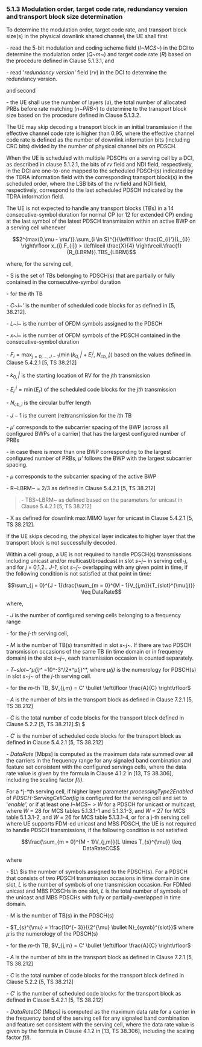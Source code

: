 ### 5.1.3 Modulation order, target code rate, redundancy version and transport block size determination

To determine the modulation order, target code rate, and transport block
size(s) in the physical downlink shared channel, the UE shall first

\- read the 5-bit modulation and coding scheme field (*I~MCS~*) in the
DCI to determine the modulation order (*Q~m~*) and target code rate
(*R*) based on the procedure defined in Clause 5.1.3.1, and

\- read \'*redundancy version\'* field (*rv*) in the DCI to determine
the redundancy version.

and second

\- the UE shall use the number of layers (ʋ), the total number of
allocated PRBs before rate matching (*n~PRB~*) to determine to the
transport block size based on the procedure defined in Clause 5.1.3.2.

The UE may skip decoding a transport block in an initial transmission if
the effective channel code rate is higher than 0.95, where the effective
channel code rate is defined as the number of downlink information bits
(including CRC bits) divided by the number of physical channel bits on
PDSCH.

When the UE is scheduled with multiple PDSCHs on a serving cell by a
DCI, as described in clause 5.1.2.1, the bits of *rv* field and NDI
field, respectively, in the DCI are one-to-one mapped to the scheduled
PDSCH(s) indicated by the TDRA information field with the corresponding
transport block(s) in the scheduled order, where the LSB bits of the
*rv* field and NDI field, respectively, correspond to the last scheduled
PDSCH indicated by the TDRA information field.

The UE is not expected to handle any transport blocks (TBs) in a 14
consecutive-symbol duration for normal CP (or 12 for extended CP) ending
at the last symbol of the latest PDSCH transmission within an active BWP
on a serving cell whenever

$$2^{max(0,\mu - \mu')}.\sum_{i \in S}^{}{\left\lfloor \frac{C_{i}'}{L_{i}} \right\rfloor x_{i}.F_{i}} > \left\lceil \frac{X}{4} \right\rceil.\frac{1}{R_{LBRM}}.TBS_{LBRM}$$

where, for the serving cell,

\- S is the set of TBs belonging to PDSCH(s) that are partially or fully
contained in the consecutive-symbol duration

\- for the *i*th TB

*- C~i~\'* is the number of scheduled code blocks for as defined in \[5,
38.212\].

*- L~i~* is the number of OFDM symbols assigned to the PDSCH

*- x~i~* is the number of OFDM symbols of the PDSCH contained in the
consecutive-symbol duration

\-
$F_{i} = \max_{j = 0,...,J - 1}{(\min{(k_{0,i}^{j} + E_{i}^{j},\ N_{cb,i})})}$
based on the values defined in Clause 5.4.2.1 \[5, TS 38.212\]

\- $k_{0,i}^{j}$ is the starting location of RV for the $j$th
transmission

\- $E_{i\ }^{j} = \min{(E_{r})\ }$of the scheduled code blocks for the
$jth$ transmission

\- $N_{cb,i}$ is the circular buffer length

\- $J - 1$ is the current (re)transmission for the *i*th TB

\- $\mu'$ corresponds to the subcarrier spacing of the BWP (across all
configured BWPs of a carrier) that has the largest configured number of
PRBs

\- in case there is more than one BWP corresponding to the largest
configured number of PRBs, *µ\'* follows the BWP with the largest
subcarrier spacing.

\- $\mu$ corresponds to the subcarrier spacing of the active BWP

\- R~LBRM~ = 2/3 as defined in Clause 5.4.2.1 \[5, TS 38.212\]

> \- TBS~LBRM~ as defined based on the parameters for unicast in Clause
> 5.4.2.1 \[5, TS 38.212\]

\- X as defined for downlink max MIMO layer for unicast in Clause
5.4.2.1 \[5, TS 38.212\].

If the UE skips decoding, the physical layer indicates to higher layer
that the transport block is not successfully decoded.

Within a cell group, a UE is not required to handle PDSCH(s)
transmissions including unicast and/or multicast/broadcast in slot
*s~j~* in serving cell-*j*, and for *j* = 0,1,2.. *J-1*, slot *s~j~*
overlapping with any given point in time, if the following condition is
not satisfied at that point in time:

$$\sum_{j = 0}^{J - 1}\frac{\sum_{m = 0}^{M - 1}V_{j,m}}{T_{slot}^{\mu(j)}} \leq DataRate$$

where,

\- *J* is the number of configured serving cells belonging to a
frequency range

\- for the *j-th* serving cell,

*- M* is the number of TB(s) transmitted in slot *s~j~*. If there are
two PDSCH transmission occasions of the same TB (in time domain or in
frequency domain) in the slot *s~j~*, each transmission occasion is
counted separately.

*- T~slot~^μ(j)^* =10^-3^/2*^μ(j)^*, where *μ(j)* is the numerology for
PDSCH(s) in slot *s~j~* of the *j*-th serving cell.

\- for the *m*-th TB,
$V_{j,m} = C' \bullet \left\lfloor \frac{A}{C} \right\rfloor$

*- A* is the number of bits in the transport block as defined in Clause
7.2.1 \[5, TS 38.212\]

*- C* is the total number of code blocks for the transport block defined
in Clause 5.2.2 \[5, TS 38.212\].$\ $

*-* $C'$ is the number of scheduled code blocks for the transport block
as defined in Clause 5.4.2.1 \[5, TS 38.212\]

\- $DataRate$ \[Mbps\] is computed as the maximum data rate summed over
all the carriers in the frequency range for any signaled band
combination and feature set consistent with the configured servings
cells, where the data rate value is given by the formula in Clause 4.1.2
in \[13, TS 38.306\], including the scaling factor *f(i).*

For a *j-*th serving cell, if higher layer parameter
*processingType2Enabled* of *PDSCH-ServingCellConfig* is configured for
the serving cell and set to \'*enable\',* or if at least one *I~MCS~ \>*
*W* for a PDSCH for unicast or multicast, where *W* = 28 for MCS tables
5.1.3.1-1 and 5.1.3.1-3, and *W* = 27 for MCS table 5.1.3.1-2, and *W* =
26 for MCS table 5.1.3.1-4, or for a j-th serving cell where UE supports
FDM-ed unicast and MBS PDSCH, the UE is not required to handle PDSCH
transmissions, if the following condition is not satisfied:

$$\frac{\sum_{m = 0}^{M - 1}V_{j,m}}{L \times T_{s}^{\mu}} \leq DataRateCC$$

where

\- $L\ $is the number of symbols assigned to the PDSCH(s). For a PDSCH
that consists of two PDSCH transmission occasions in time domain in one
slot, $L$ is the number of symbols of one transmission occasion. For
FDMed unicast and MBS PDSCHs in one slot, $L$ is the total number of
symbols of the unicast and MBS PDSCHs with fully or partially-overlapped
in time domain.

\- M is the number of TB(s) in the PDSCH(s)

\- $T_{s}^{\mu} = \frac{10^{- 3}}{{2^{\mu} \bullet N}_{symb}^{slot}}$
where *μ* is the numerology of the PDSCH(s)

\- for the *m*-th TB,
$V_{j,m} = C' \bullet \left\lfloor \frac{A}{C} \right\rfloor$

*- A* is the number of bits in the transport block as defined in Clause
7.2.1 \[5, TS 38.212\]

*- C* is the total number of code blocks for the transport block defined
in Clause 5.2.2 \[5, TS 38.212\]

*-* $C'$ is the number of scheduled code blocks for the transport block
as defined in Clause 5.4.2.1 \[5, TS 38.212\]

\- $DataRateCC$ \[Mbps\] is computed as the maximum data rate for a
carrier in the frequency band of the serving cell for any signaled band
combination and feature set consistent with the serving cell, where the
data rate value is given by the formula in Clause 4.1.2 in \[13, TS
38.306\], including the scaling factor *f(i).*